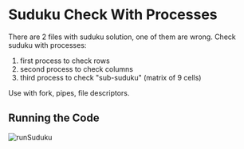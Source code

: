 # Suduku Check With Processes

There are 2 files with suduku solution, one of them are wrong.
Check suduku with processes:
1. first process to check rows
2. second process to check columns
3. third process to check "sub-suduku" (matrix of 9 cells)

Use with fork, pipes, file descriptors.

## Running the Code  
![runSuduku](https://user-images.githubusercontent.com/56959832/71641990-f3881400-2cac-11ea-9a5d-46fbd4383472.JPG)

